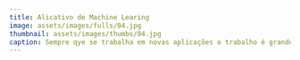 ```yaml
---
title: Alicativo de Machine Learing
image: assets/images/fulls/04.jpg
thumbnail: assets/images/thumbs/04.jpg
caption: Sempre qye se trabalha em novas aplicações o trabalho é grande.
---
```

